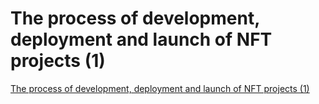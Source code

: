 # The process of development, deployment and launch of NFT projects (1)
[The process of development, deployment and launch of NFT projects (1)](https://aiwithcloud.com/2022/09/15/the_process_of_development_deployment_and_launch_of_nft_projects_1/)